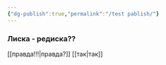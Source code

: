 ```yaml
---
{"dg-publish":true,"permalink":"/test pablish/"}
---
```


### Лиска - редиска??
[[правда!!!\|правда?]]
[[так\|так]]